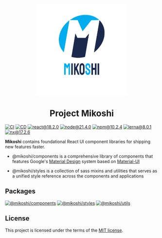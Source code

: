 <!-- markdownlint-disable-next-line -->
<p align="center">
  <a
    href="https://mui.com/core/"
    rel="noopener"
    target="_blank"
  >
    <img
      width="300"
      height="300"
      src="apps/@storybook/.storybook/logo.svg"
      alt="Project Mikoshi"
    >
  </a>
</p>
<!-- markdownlint-disable-next-line -->
<h1 align="center">Project Mikoshi</h1>

[![CI](https://github.com/anthony-y-zhu14/MikoshiUI/actions/workflows/CI.yml/badge.svg)](https://github.com/anthony-y-zhu14/MikoshiUI/actions/workflows/CI.yml)
[![CD](https://github.com/anthony-y-zhu14/MikoshiUI/actions/workflows/CD.yml/badge.svg?branch=master)](https://github.com/anthony-y-zhu14/MikoshiUI/actions/workflows/CD.yml)
[![react@18.2.0](https://img.shields.io/badge/react-18.2.0-61dafb?logo=react)](https://react.dev/blog)
[![node@21.4.0](https://img.shields.io/badge/node-21.4.0-339933?logo=nodedotjs)](https://nodejs.org/en/blog/release/v21.4.0)
[![npm@10.2.4](https://img.shields.io/badge/npm-10.2.4-cb3837?logo=npm)](https://docs.npmjs.com/cli/v10/using-npm/changelog#1024-2023-11-14)
[![lerna@8.0.1](https://img.shields.io/badge/lerna-8.0.1-9333ea?logo=lerna)](https://lerna.js.org/docs/introduction)
[![nx@17.2.6](https://img.shields.io/badge/nx-17.2.6-143055?logo=nx)](https://nx.dev/changelog)

**Mikoshi** contains foundational React UI component libraries for shipping new features faster.

- @mikoshi/components is a comprehensive library of components that features Google's [Material Design](https://material.io/design/introduction/) system based on [Material-UI](https://mui.com/)

- @mikoshi/styles is a collection of sass mixins and utilities that serves as a unified style reference across the components and applications

## Packages

[![@mikoshi/components](https://img.shields.io/npm/v/%40mikoshi/components?logo=npm&label=%40mikoshi%2Fcomponents&labelColor=ba000d&color=2196f3)](https://www.npmjs.com/package/@mikoshi/components)
[![@mikoshi/styles](https://img.shields.io/npm/v/%40mikoshi/styles?logo=npm&label=%40mikoshi%2Fstyles&labelColor=1565c0&color=2196f3)](https://www.npmjs.com/package/@mikoshi/styles)
[![@mikoshi/utils](https://img.shields.io/npm/v/%40mikoshi/utils?logo=npm&label=%40mikoshi%2Futils&labelColor=7b1fa2&color=2196f3)](https://www.npmjs.com/package/@mikoshi/utils)

## License

This project is licensed under the terms of the
[MIT license](/LICENSE).
